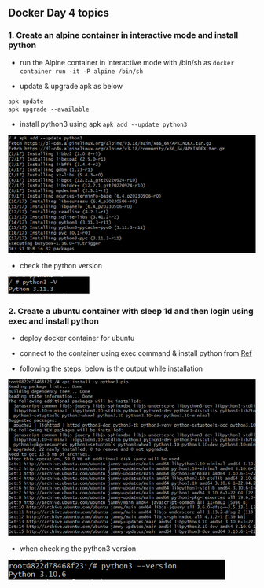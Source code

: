 Docker Day 4 topics
-----------------------

### 1.	Create an alpine container in interactive mode and install python

* run the Alpine container in interactive mode with /bin/sh as `docker container run -it -P alpine /bin/sh`

* update & upgrade apk as below

```
apk update
apk upgrade --available
```

* install python3 using apk `apk add --update python3`

![output](./images/Capture1.PNG)

* check the python version 

![output](./images/Capture2.PNG)


### 2.	Create a ubuntu container with sleep 1d and then login using exec and install python

* deploy docker container for ubuntu

* connect to the container using exec command & install python from [Ref](https://www.digitalocean.com/community/tutorials/how-to-install-python-3-and-set-up-a-programming-environment-on-an-ubuntu-20-04-server)

* following the steps, below is the output while installation

![output](./images/Capture3.PNG)

* when checking the python3 version 

![output](./images/Capture4.PNG)


